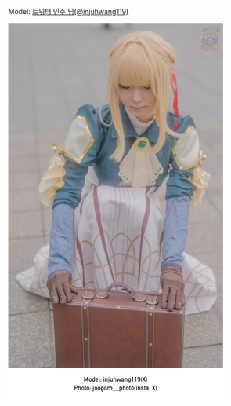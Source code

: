 ﻿---
dddd: 2024.02.18 일페
nickname: 인주
sns_type: x
sns_id: injuhwang119
---

<a name="injuhwang119"></a>
Model: <a href="https://x.com/injuhwang119" target="_blank">트위터 인주 님(@injuhwang119)</a>

![IMG0493.jpg](/assets/img/2024/02-18/IMG0493.jpg)